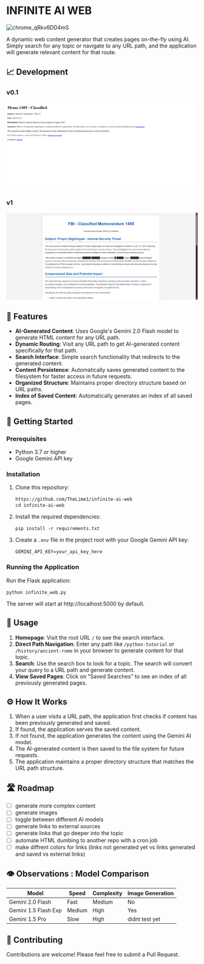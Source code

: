 # INFINITE AI WEB

![chrome_qRkv6DD4mS](https://github.com/user-attachments/assets/a1c5428c-c22d-4112-8861-b1430256876b)

A dynamic web content generator that creates pages on-the-fly using AI. Simply search for any topic or navigate to any URL path, and the application will generate relevant content for that route.

## 📈 Development

### v0.1

![screenshot_fbi_memo_v01](screenshots/fbi_memo_v01.png)

### v1

![screenshot_fbi_memo_v1](screenshots/fbi_memo_v1.png)

## 🌟 Features

- **AI-Generated Content**: Uses Google's Gemini 2.0 Flash model to generate HTML content for any URL path.
- **Dynamic Routing**: Visit any URL path to get AI-generated content specifically for that path.
- **Search Interface**: Simple search functionality that redirects to the generated content.
- **Content Persistence**: Automatically saves generated content to the filesystem for faster access in future requests.
- **Organized Structure**: Maintains proper directory structure based on URL paths.
- **Index of Saved Content**: Automatically generates an index of all saved pages.

## 🚀 Getting Started

### Prerequisites

- Python 3.7 or higher
- Google Gemini API key

### Installation

1. Clone this repository:
   ```
   https://github.com/TheLime1/infinite-ai-web
   cd infinite-ai-web
   ```

2. Install the required dependencies:
   ```
   pip install -r requirements.txt
   ```

3. Create a `.env` file in the project root with your Google Gemini API key:
   ```
   GEMINI_API_KEY=your_api_key_here
   ```

### Running the Application

Run the Flask application:
```
python infinite_web.py
```

The server will start at http://localhost:5000 by default.

## 🧭 Usage

1. **Homepage**: Visit the root URL `/` to see the search interface.
2. **Direct Path Navigation**: Enter any path like `/python-tutorial` or `/history/ancient-rome` in your browser to generate content for that topic.
3. **Search**: Use the search box to look for a topic. The search will convert your query to a URL path and generate content.
4. **View Saved Pages**: Click on "Saved Searches" to see an index of all previously generated pages.

## ⚙️ How It Works

1. When a user visits a URL path, the application first checks if content has been previously generated and saved.
2. If found, the application serves the saved content.
3. If not found, the application generates the content using the Gemini AI model.
4. The AI-generated content is then saved to the file system for future requests.
5. The application maintains a proper directory structure that matches the URL path structure.

## 🛣️ Roadmap

- [ ] generate more complex content
- [ ] generate images
- [ ] toggle between different AI models
- [ ] generate links to external sources
- [ ] generate links that go deeper into the topic
- [ ] automate HTML dumbing to another repo with a cron job
- [ ] make diffrent colors for links (links not generated yet vs links generated and saved vs external links)

## 👁️ Observations : Model Comparison

| Model                | Speed  | Complexity | Image Generation |
| -------------------- | ------ | ---------- | ---------------- |
| Gemini 2.0 Flash     | Fast   | Medium     | No               |
| Gemini 1.5 Flash Exp | Medium | High       | Yes              |
| Gemini 1.5 Pro       | Slow   | High       | didnt test yet   |


## 🤝 Contributing

Contributions are welcome! Please feel free to submit a Pull Request.
